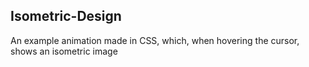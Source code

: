 ## Isometric-Design
An example animation made in CSS, which, when hovering the cursor, shows an isometric image
